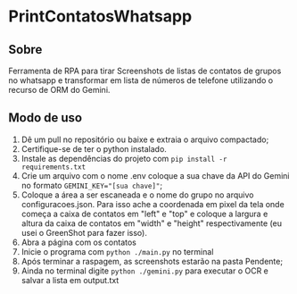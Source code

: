 # PrintContatosWhatsapp
## Sobre
Ferramenta de RPA para tirar Screenshots de listas de contatos de grupos no whatsapp e transformar em lista de números de telefone utilizando o recurso de ORM do Gemini.
## Modo de uso
1. Dê um pull no repositório ou baixe e extraia o arquivo compactado;
2. Certifique-se de ter o python instalado.
3. Instale as dependências do projeto com `pip install -r requirements.txt`
4. Crie um arquivo com o nome .env coloque a sua chave da API do Gemini no formato `GEMINI_KEY="[sua chave]"`; 
5. Coloque a área a ser escaneada e o nome do grupo no arquivo configuracoes.json. Para isso ache a coordenada em pixel da tela onde começa a caixa de contatos em "left" e "top" e coloque a largura e altura da caixa de contatos em "width" e "height" respectivamente (eu usei o GreenShot para fazer isso).
6. Abra a página com os contatos
7. Inicie o programa com `python ./main.py` no terminal
8. Após terminar a raspagem, as screenshots estarão na pasta Pendente;
9. Ainda no terminal digite `python ./gemini.py` para executar o OCR e salvar a lista em output.txt